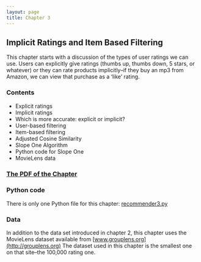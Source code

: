 ```yaml
---
layout: page
title: Chapter 3
---
```

## Implicit Ratings and Item Based Filtering
This chapter starts with a discussion of the types of user ratings we can use. Users can explicitly give ratings (thumbs up, thumbs down, 5 stars, or whatever) or they can rate products implicitly–if they buy an mp3 from Amazon, we can view that purchase as a ‘like’ rating.


### Contents

* Explicit ratings
* Implicit ratings
* Which is more accurate: explicit or implicit?
* User-based filtering
* Item-based filtering
* Adjusted Cosine Similarity
* Slope One Algorithm
* Python code for Slope One
* MovieLens data

### [The PDF of the Chapter]({{site.baseurl}}/assets/guideChapters/DataMining-ch3.pdf)

### Python code

There is only one Python file for this chapter: [recommender3.py](https://raw.githubusercontent.com/zacharski/pg2dm-python/master/ch3/recommender3.py)


### Data

In addition to the data set introduced in chapter 2, this chapter uses the MovieLens dataset available from [www.grouplens.org](http://grouplens.org) The dataset used in this chapter is the smallest one on that site–the 100,000 rating one.
